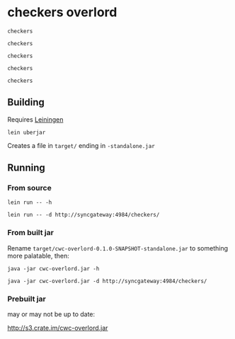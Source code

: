 # checkers overlord

    checkers
    
    checkers
    
    checkers
    
    checkers
    
    checkers

## Building

Requires [Leiningen](https://github.com/technomancy/leiningen)

    lein uberjar

Creates a file in `target/` ending in `-standalone.jar`

## Running

### From source

    lein run -- -h

    lein run -- -d http://syncgateway:4984/checkers/

### From built jar

Rename `target/cwc-overlord-0.1.0-SNAPSHOT-standalone.jar` to
something more palatable, then:

    java -jar cwc-overlord.jar -h

    java -jar cwc-overlord.jar -d http://syncgateway:4984/checkers/

### Prebuilt jar

may or may not be up to date:

<http://s3.crate.im/cwc-overlord.jar>

